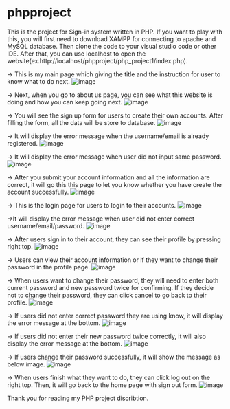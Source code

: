 # phpproject
This is the project for Sign-in system written in PHP.
If you want to play with this, you will first need to download XAMPP for connecting to apache and MySQL database.
Then clone the code to your visual studio code or other IDE.
After that, you can use localhost to open the website(ex.http://localhost/phpproject/php_project1/index.php).

->   This is my main page which giving the title and the instruction for user to know what to do next.
![image](https://github.com/Kl0y2u2n8a/phpproject/assets/61998592/68f73b8b-6db4-438d-9f7d-6b71432e5aba)

->  Next, when you go to about us page, you can see what this website is doing and how you can keep going next.
![image](https://github.com/Kl0y2u2n8a/phpproject/assets/61998592/05a740d7-9a21-4480-b895-57bb14c80f11)

->  You will see the sign up form for users to create their own accounts. After filling the form, all the data will be store to database.
![image](https://github.com/Kl0y2u2n8a/phpproject/assets/61998592/f8311096-9b6d-4f14-bfa8-540dbab835fb)
  
 ->  It will display the error message when the username/email is already registered.
 ![image](https://github.com/Kl0y2u2n8a/phpproject/assets/61998592/2301892f-1cbe-496b-a89e-e53312bc10e7)

 ->  It will display the error message when user did not input same password.
 ![image](https://github.com/Kl0y2u2n8a/phpproject/assets/61998592/c08736ce-b450-4ead-b267-3d198b3204dc)
  


->  After you submit your account information and all the information are correct, it will go this this page to let you know whether you have create the account successfully.
![image](https://github.com/Kl0y2u2n8a/phpproject/assets/61998592/64b576d7-4b0a-47d6-8026-8bc4a0d6a1bd)

-> This is the login page for users to login to their accounts.
![image](https://github.com/Kl0y2u2n8a/phpproject/assets/61998592/d377a7bf-0d67-407c-88d4-ac67a7dad70f)


->It will display the error message when user did not enter correct username/email/password.
![image](https://github.com/Kl0y2u2n8a/phpproject/assets/61998592/b44c7b18-793e-4915-941f-062a1b8ea9b0)

-> After users sign in to their account, they can see their profile by pressing right top.
![image](https://github.com/Kl0y2u2n8a/phpproject/assets/61998592/8f1b8812-c9e3-4f73-9033-e913c5a5ac8d)

-> Users can view their account information or if they want to change their password in the profile page.
![image](https://github.com/Kl0y2u2n8a/phpproject/assets/61998592/fe6606ec-3534-4192-a6c0-0e8f394b3e12)

-> When users want to change their password, they will need to enter both current password and new password twice for confirming. If they decide not to change their password, they can click cancel to go back to their profile.
![image](https://github.com/Kl0y2u2n8a/phpproject/assets/61998592/ff9b4f53-01b3-4e87-8a46-0b00a3c17770)

-> If users did not enter correct password they are using know, it will display the error message at the bottom.
![image](https://github.com/Kl0y2u2n8a/phpproject/assets/61998592/62efada2-cd42-477b-b4a0-e38c08cb274b)

-> If users did not enter their new password twice correctly, it will also display the error message at the bottom.
![image](https://github.com/Kl0y2u2n8a/phpproject/assets/61998592/a94b2731-b4ac-4100-ba15-b77cc4d537f2)


-> If users change their password successfully, it will show the message as below image.
![image](https://github.com/Kl0y2u2n8a/phpproject/assets/61998592/42aa1ff2-a7ce-48b5-849b-036cc93c907d)

-> When users finish what they want to do, they can click log out on the right top. Then, it will go back to the home page with sign out form.
![image](https://github.com/Kl0y2u2n8a/phpproject/assets/61998592/b608dd97-7b8d-445a-9ff2-84d769e2f1bf)

Thank you for reading my PHP project discribtion.
